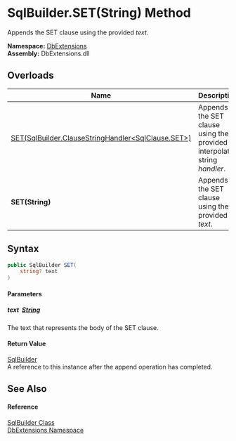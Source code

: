 SqlBuilder.SET(String) Method
=============================
Appends the SET clause using the provided *text*.
  
**Namespace:** [DbExtensions][1]  
**Assembly:** DbExtensions.dll

Overloads
---------

| Name                                                       | Description                                                              |
| ---------------------------------------------------------- | ------------------------------------------------------------------------ |
| [SET(SqlBuilder.ClauseStringHandler&lt;SqlClause.SET>)][2] | Appends the SET clause using the provided interpolated string *handler*. |
| **SET(String)**                                            | Appends the SET clause using the provided *text*.                        |


Syntax
------

```csharp
public SqlBuilder SET(
	string? text
)
```

#### Parameters

##### *text*  [String][3]
The text that represents the body of the SET clause.

#### Return Value
[SqlBuilder][4]  
A reference to this instance after the append operation has completed.

See Also
--------

#### Reference
[SqlBuilder Class][4]  
[DbExtensions Namespace][1]  

[1]: ../README.md
[2]: SET.md
[3]: https://learn.microsoft.com/dotnet/api/system.string
[4]: README.md